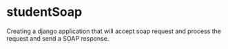 # studentSoap
Creating a django application that will accept soap request and process the request and send a SOAP response.
